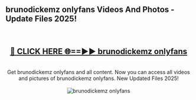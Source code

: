<h2>brunodickemz onlyfans Videos And Photos - Update Files 2025!</h2>
<br>
<div align="center">
<h2><a href="https://linkcuts.com/hfmhzwbr" rel="nofollow">🔴 CLICK HERE 🌐==►► brunodickemz onlyfans</a></h2>
<br>
Get brunodickemz onlyfans and all content. Now you can access all videos and pictures of brunodickemz onlyfans. New Updated Files 2025!
<br>
<br>
<a href="https://linkcuts.com/hfmhzwbr" rel="nofollow" data-target="animated-image.originalLink"><img src="https://i.ibb.co.com/WyWwxjT/player-gif2.gif" alt="brunodickemz onlyfans" style="max-width: 100%; display: inline-block;" data-target="animated-image.originalImage"></a>
</div>
<br>